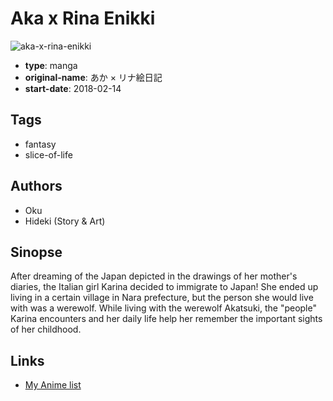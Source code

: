 # Aka x Rina Enikki

![aka-x-rina-enikki](https://cdn.myanimelist.net/images/manga/2/208088.jpg)

-   **type**: manga
-   **original-name**: あか × リナ絵日記
-   **start-date**: 2018-02-14

## Tags

-   fantasy
-   slice-of-life

## Authors

-   Oku
-   Hideki (Story & Art)

## Sinopse

After dreaming of the Japan depicted in the drawings of her mother's diaries, the Italian girl Karina decided to immigrate to Japan! She ended up living in a certain village in Nara prefecture, but the person she would live with was a werewolf. While living with the werewolf Akatsuki, the "people" Karina encounters and her daily life help her remember the important sights of her childhood.

## Links

-   [My Anime list](https://myanimelist.net/manga/112813/Aka_x_Rina_Enikki)
